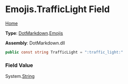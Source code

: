 # Emojis\.TrafficLight Field

[Home](../../../README.md)

**Type**: [DotMarkdown](../../README.md)\.[Emojis](../README.md)

**Assembly**: DotMarkdown\.dll

```csharp
public const string TrafficLight = ":traffic_light:"
```

### Field Value

System\.[String](https://docs.microsoft.com/en-us/dotnet/api/system.string)